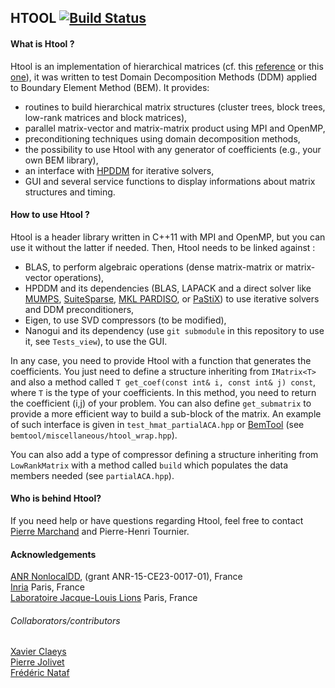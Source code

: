 ## HTOOL [![Build Status](https://travis-ci.org/PierreMarchand20/htool.svg?branch=master)](https://travis-ci.org/PierreMarchand20/htool.svg?branch=master)

#### What is Htool ?

Htool is an implementation of hierarchical matrices (cf. this [reference](http://www.springer.com/gp/book/9783662473238) or this [one](http://www.springer.com/gp/book/9783540771463)), it was written to test Domain Decomposition Methods (DDM) applied to Boundary Element Method (BEM). It provides:
* routines to build hierarchical matrix structures (cluster trees, block trees, low-rank matrices and block matrices),
* parallel matrix-vector and matrix-matrix product using MPI and OpenMP,
* preconditioning techniques using domain decomposition methods,
* the possibility to use Htool with any generator of coefficients (e.g., your own BEM library),
* an interface with [HPDDM](https://github.com/hpddm/hpddm) for iterative solvers,
* GUI and several service functions to display informations about matrix structures and timing.

#### How to use Htool ?
Htool is a header library written in C++11 with MPI and OpenMP, but you can use it without the latter if needed. Then, Htool needs to be linked against :
* BLAS, to perform algebraic operations (dense matrix-matrix or matrix-vector operations),
* HPDDM and its dependencies (BLAS, LAPACK and a direct solver like [MUMPS](http://mumps.enseeiht.fr/), [SuiteSparse](http://faculty.cse.tamu.edu/davis/suitesparse.html), [MKL PARDISO](https://software.intel.com/en-us/articles/intel-mkl-pardiso), or [PaStiX](http://pastix.gforge.inria.fr/)) to use iterative solvers and DDM preconditioners,
* Eigen, to use SVD compressors (to be modified),
* Nanogui and its dependency (use `git submodule` in this repository to use it, see `Tests_view`), to use the GUI.

In any case, you need to provide Htool with a function that generates the coefficients. You just need to define a structure inheriting from `IMatrix<T>` and also a method called `T get_coef(const int& i, const int& j) const`, where `T` is the type of your coefficients. In this method, you need to return the coefficient (i,j) of your problem. You can also define `get_submatrix` to provide a more efficient way to build a sub-block of the matrix. An example of such interface is given in `test_hmat_partialACA.hpp` or  [BemTool](https://github.com/xclaeys/BemTool) (see `bemtool/miscellaneous/htool_wrap.hpp`).

You can also add a type of compressor defining a structure inheriting from `LowRankMatrix` with a method called `build` which populates the data members needed (see `partialACA.hpp`).

#### Who is behind Htool?
If you need help or have questions regarding Htool, feel free to contact [Pierre Marchand](https://www.ljll.math.upmc.fr/marchandp/) and Pierre-Henri Tournier.

#### Acknowledgements
[ANR NonlocalDD](https://www.ljll.math.upmc.fr/~claeys/nonlocaldd/index.html), (grant ANR-15-CE23-0017-01), France  
[Inria](http://www.inria.fr/en/) Paris, France  
[Laboratoire Jacque-Louis Lions](https://www.ljll.math.upmc.fr/en/) Paris, France  

###### Collaborators/contributors
[Xavier Claeys](https://www.ljll.math.upmc.fr/~claeys/)  
[Pierre Jolivet](http://jolivet.perso.enseeiht.fr/)  
[Frédéric Nataf](https://www.ljll.math.upmc.fr/nataf/)
